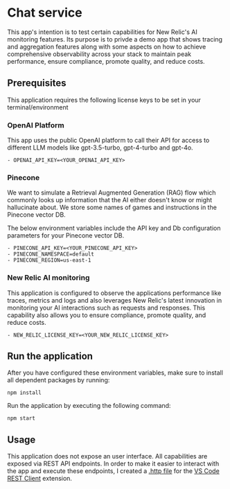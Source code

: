 # Chat service

This app's intention is to test certain capabilities for New Relic's AI monitoring features. Its purpose is to privde a demo app that shows tracing and aggregation features along with some aspects on how to achieve comprehensive observability across your stack to maintain peak performance, ensure compliance, promote quality, and reduce costs.

## Prerequisites

This application requires the following license keys to be set in your terminal/environment

### OpenAI Platform

This app uses the public OpenAI platform to call their API for access to different LLM models like gpt-3.5-turbo, gpt-4-turbo and gpt-4o.

```shell
- OPENAI_API_KEY=<YOUR_OPENAI_API_KEY>
```

### Pinecone

We want to simulate a Retrieval Augmented Generation (RAG) flow which commonly looks up information that the AI either doesn't know or might hallucinate about. We store some names of games and instructions in the Pinecone vector DB.

The below environment variables include the API key and Db configuration parameters for your Pinecone vector DB.

```shell
- PINECONE_API_KEY=<YOUR_PINECONE_API_KEY>
- PINECONE_NAMESPACE=default
- PINECONE_REGION=us-east-1
```

### New Relic AI monitoring

This application is configured to observe the applications performance like traces, metrics and logs and also leverages New Relic's latest innovation in monitoring your AI interactions such as requests and responses. This capability also allows you to ensure compliance, promote quality, and reduce costs.

```shell
- NEW_RELIC_LICENSE_KEY=<YOUR_NEW_RELIC_LICENSE_KEY>
```

## Run the application

After you have configured these environment variables, make sure to install all dependent packages by running:

```shell
npm install
```

Run the application by executing the following command:

```shell
npm start
```

## Usage

This application does not expose an user interface. All capabilities are exposed via REST API endpoints. In order to make it easier to interact with the app and execute these endpoints, I created a [.http file](game-higher-lower.http) for the [VS Code REST Client](https://github.com/Huachao/vscode-restclient) extension.
